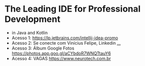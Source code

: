 # The Leading IDE for Professional Development
- in Java and Kotlin
- Acesso 1: https://lp.jetbrains.com/intellij-idea-promo 
- Acesso 2: Se conecte com Vinícius Felipe, Linkedin [...](https://www.linkedin.com/in/vinícius-felipe)
- Acesso 3: Álbum Google Fotos https://photos.app.goo.gl/aCYbdoR7WNQTtauY6 
- Acesso 4: VAGAS https://www.neurotech.com.br
  
